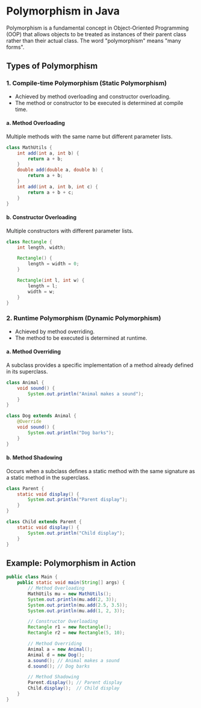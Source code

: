 # Polymorphism in Java

Polymorphism is a fundamental concept in Object-Oriented Programming (OOP) that allows objects to be treated as instances of their parent class rather than their actual class. The word "polymorphism" means "many forms".

## Types of Polymorphism

### 1. Compile-time Polymorphism (Static Polymorphism)
- Achieved by method overloading and constructor overloading.
- The method or constructor to be executed is determined at compile time.

#### a. Method Overloading
Multiple methods with the same name but different parameter lists.

```java
class MathUtils {
    int add(int a, int b) {
        return a + b;
    }
    double add(double a, double b) {
        return a + b;
    }
    int add(int a, int b, int c) {
        return a + b + c;
    }
}
```

#### b. Constructor Overloading
Multiple constructors with different parameter lists.

```java
class Rectangle {
    int length, width;

    Rectangle() {
        length = width = 0;
    }

    Rectangle(int l, int w) {
        length = l;
        width = w;
    }
}
```

### 2. Runtime Polymorphism (Dynamic Polymorphism)
- Achieved by method overriding.
- The method to be executed is determined at runtime.

#### a. Method Overriding
A subclass provides a specific implementation of a method already defined in its superclass.

```java
class Animal {
    void sound() {
        System.out.println("Animal makes a sound");
    }
}

class Dog extends Animal {
    @Override
    void sound() {
        System.out.println("Dog barks");
    }
}
```

#### b. Method Shadowing
Occurs when a subclass defines a static method with the same signature as a static method in the superclass.

```java
class Parent {
    static void display() {
        System.out.println("Parent display");
    }
}

class Child extends Parent {
    static void display() {
        System.out.println("Child display");
    }
}
```

## Example: Polymorphism in Action

```java
public class Main {
    public static void main(String[] args) {
        // Method Overloading
        MathUtils mu = new MathUtils();
        System.out.println(mu.add(2, 3));
        System.out.println(mu.add(2.5, 3.5));
        System.out.println(mu.add(1, 2, 3));

        // Constructor Overloading
        Rectangle r1 = new Rectangle();
        Rectangle r2 = new Rectangle(5, 10);

        // Method Overriding
        Animal a = new Animal();
        Animal d = new Dog();
        a.sound(); // Animal makes a sound
        d.sound(); // Dog barks

        // Method Shadowing
        Parent.display(); // Parent display
        Child.display();  // Child display
    }
}
```
